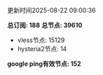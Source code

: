 更新时间2025-08-22 09:00:36

**总订阅: 188**
**总节点: 39610**
- vless节点: 15129
- hysteria2节点: 14

**google ping有效节点: 152**
